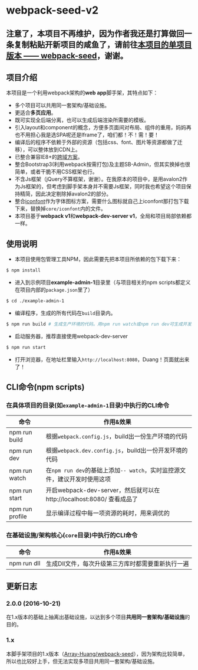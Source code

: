 # webpack-seed-v2

## 注意了，本项目不再维护，因为作者我还是打算做回一条复制粘贴开新项目的咸鱼了，请前往[本项目的单项目版本 —— webpack-seed](https://github.com/Array-Huang/webpack-seed)，谢谢。

## 项目介绍
本项目是一个利用webpack架构的**web app**脚手架，其特点如下：
- 多个项目可以共用同一套架构/基础设施。
- 更适合**多页应用**。
- 既可实现全后端分离，也可以生成后端渲染所需要的模板。
- 引入layout和component的概念，方便多页面间对布局、组件的重用，妈妈再也不用担心我是选SPA呢还是Iframe了，咱们都！不！需！要！
- 编译后的程序不依赖于外部的资源（包括css、font、图片等资源都做了迁移），可以整体放到CDN上。
- 已整合兼容IE8+的[跨域方案](https://github.com/jpillora/xdomain)。
- 整合Bootstrap3(利用webpack按需打包)及主题SB-Admin，但其实换掉也很简单，或者干脆不用CSS框架也行。
- 不含Js框架（jQuery不算框架，谢谢）。在我原本的项目中，是用avalon2作为Js框架的，但考虑到脚手架本身并不需要Js框架，同时我也希望这个项目保持精简，因此决定剔除掉avalon2的部分。
- 整合[iconfont](http://www.iconfont.cn/)作为字体图标方案，需要什么图标就自己上iconfont那打包下载下来，替换掉`core/iconfont`内的文件。
- 本项目基于**webpack v1**和**webpack-dev-server v1**，全局和项目局部依赖都一样。


## 使用说明
- 本项目使用包管理工具NPM，因此需要先把本项目所依赖的包下载下来：

```bash
$ npm install
```

- 进入到示例项目**example-admin-1**目录里（与项目相关的npm scripts都定义在项目内部的`package.json`里了）

```bash
$ cd ./example-admin-1
```

- 编译程序，生成的所有代码在`build`目录内。

```bash
$ npm run build # 生成生产环境的代码。用npm run watch或npm run dev可生成开发环境的代码
```

- 启动服务器，推荐直接使用webpack-dev-server

```bash
$ npm run start
```

- 打开浏览器，在地址栏里输入`http://localhost:8080`，Duang！页面就出来了！

## CLI命令(npm scripts)

### 在具体项目的目录(如`example-admin-1`目录)中执行的CLI命令
| 命令            | 作用&效果          |
| --------------- | ------------- |
| npm run build   | 根据`webpack.config.js`，build出一份生产环境的代码 |
| npm run dev     | 根据`webpack.dev.config.js`，build出一份开发环境的代码 |
| npm run watch   | 在`npm run dev`的基础上添加`-- watch`，实时监控源文件，建议开发时使用这项 |
| npm run start   | 开启webpack-dev-server，然后就可以在 http://localhost:8080/ 查看成品了 |
| npm run profile | 显示编译过程中每一项资源的耗时，用来调优的 |


### 在基础设施/架构核心(`core`目录)中执行的CLI命令
| 命令            | 作用&效果          |
| --------------- | ------------- |
| npm run dll     | 生成Dll文件，每次升级第三方库时都需要重新执行一遍 |

## 更新日志

### 2.0.0 (2016-10-21)
在1.x版本的基础上抽离出基础设施，以达到多个项目**共用同一套架构/基础设施**的目的。

### 1.x
本脚手架项目的1.x版本（[Array-Huang/webpack-seed](https://github.com/Array-Huang/webpack-seed)），因为架构比较简单，所以也比较好上手，但无法实现多项目共用同一套架构/基础设施。
